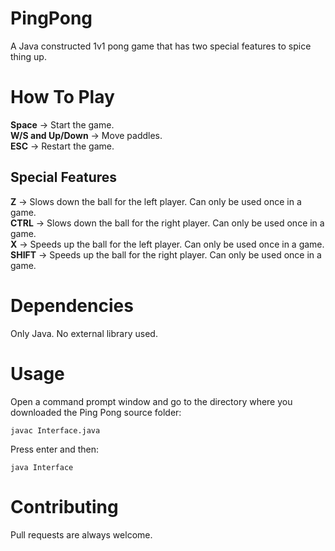 # PingPong
A Java constructed 1v1 pong game that has two special features to spice thing up. 

# How To Play
**Space** -> Start the game.<br>
**W/S and Up/Down** -> Move paddles.<br>
**ESC** -> Restart the game.<br>

## Special Features
**Z** -> Slows down the ball for the left player. Can only be used once in a game.<br>
**CTRL** -> Slows down the ball for the right player. Can only be used once in a game.<br>
**X** -> Speeds up the ball for the left player. Can only be used once in a game.<br>
**SHIFT** -> Speeds up the ball for the right player. Can only be used once in a game.<br>

# Dependencies
Only Java. No external library used.

# Usage
Open a command prompt window and go to the directory where you downloaded the Ping Pong source folder:

```
javac Interface.java
```
Press enter and then:
```
java Interface
```

# Contributing

Pull requests are always welcome.


